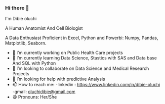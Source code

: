 ### Hi there 👋
I'm Dibie oluchi 

A Human Anatomist And Cell Biologist 

A Data Enthusiast Proficient in Excel, Python and Powerbi:
 Numpy, Pandas, Matplotlib, Seaborn.
- 🔭 I’m currently working on Public Health  Care projects 
- 🌱 I’m currently learning Data Science,  Stastics with SAS and Data base And SQL with Python 
- 👯 I’m looking to collaborate on Data Science and Medical Research Projects
- 🤔 I’m looking for help with predictive Analysis
- 📫 How to reach me: 
-linkedin : https://www.linkedin.com/in/dibie-oluchi
-gmail: oluchidibie@gmail.com
- 😄 Pronouns: Her/She


